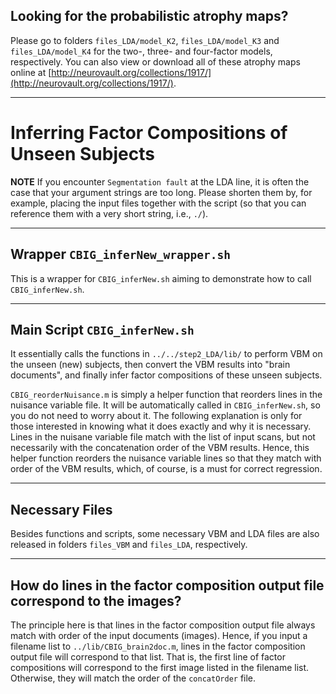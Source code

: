 ## Looking for the probabilistic atrophy maps?

Please go to folders `files_LDA/model_K2`, `files_LDA/model_K3` and `files_LDA/model_K4` for the two-, three- and four-factor models, respectively. You can also view or download all of these atrophy maps online at [http://neurovault.org/collections/1917/](http://neurovault.org/collections/1917/).

----

# Inferring Factor Compositions of Unseen Subjects

**NOTE** If you encounter `Segmentation fault` at the LDA line, it is often the case that your argument strings are too long. Please shorten them by, for example, placing the input files together with the script (so that you can reference them with a very short string, i.e., `./`).

---
## Wrapper `CBIG_inferNew_wrapper.sh`

This is a wrapper for `CBIG_inferNew.sh` aiming to demonstrate how to call `CBIG_inferNew.sh`.

----
## Main Script `CBIG_inferNew.sh`

It essentially calls the functions in `../../step2_LDA/lib/` to perform VBM on the unseen (new) subjects, then convert the VBM results into "brain documents", and finally infer factor compositions of these unseen subjects.

`CBIG_reorderNuisance.m` is simply a helper function that reorders lines in the nuisance variable file. It will be automatically called in `CBIG_inferNew.sh`, so you do not need to worry about it. The following explanation is only for those interested in knowing what it does exactly and why it is necessary. Lines in the nuisane variable file match with the list of input scans, but not necessarily with the concatenation order of the VBM results. Hence, this helper function reorders the nuisance variable lines so that they match with order of the VBM results, which, of course, is a must for correct regression.

----
## Necessary Files

Besides functions and scripts, some necessary VBM and LDA files are also released in folders `files_VBM` and `files_LDA`, respectively.

----
## How do lines in the factor composition output file correspond to the images?

The principle here is that lines in the factor composition output file always match with order of the input documents (images). Hence, if you input a filename list to `../lib/CBIG_brain2doc.m`, lines in the factor composition output file will correspond to that list. That is, the first line of factor compositions will correspond to the first image listed in the filename list. Otherwise, they will match the order of the `concatOrder` file.
